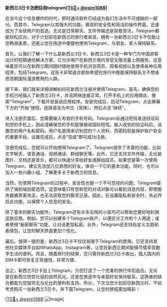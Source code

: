 **新西兰3日卡怎麽註冊telegram[[TG💪+ @esim1088](https://t.me/s/esim1088)]**

在当今这个信息爆炸的时代，即时通讯软件已经成为我们生活中不可或缺的一部分。而其中，Telegram以其强大的功能、极高的安全性和简洁的操作界面，迅速成为了全球用户的首选。无论是日常聊天、文件传输还是获取资讯，Telegram都能轻松应对。对于计划前往新西兰的旅行者来说，拥有一张新西兰3日卡不仅能让您畅游美景，还能让您在旅途中便捷地使用Telegram，与朋友、家人保持联系。

首先，让我们了解一下什么是新西兰3日卡。新西兰3日卡是一种专门为中国游客设计的短期通信解决方案，它允许用户在新西兰境内享受无限流量上网服务。这意味着您可以在新西兰期间随时随地使用手机浏览网页、观看视频以及使用各种应用程序，包括Telegram。这张卡非常适合那些希望在旅行中既能保持联系又不想承担高额国际漫游费用的人群。

接下来，我们就来详细讲解如何在新西兰注册并使用Telegram。首先，确保您的手机已经插入了新西兰3日卡，并且网络连接正常。打开手机上的应用商店，搜索“Telegram”，下载并安装该应用程序。安装完成后，启动Telegram，点击屏幕下方的“开始”按钮，选择语言为中文（简体），然后点击“继续”。

进入注册页面后，您需要输入有效的手机号码。Telegram会通过短信发送验证码到您的手机上，因此请确保您的手机能够接收国际短信。输入收到的验证码后，设置您的用户名和密码。用户名是用来识别您的个人资料，而密码则是保护账户安全的重要手段。设置完成后，点击“完成”即可成功注册。

注册完成后，您就可以开始使用Telegram了。Telegram提供了丰富的功能，比如文字聊天、语音通话、视频通话、群组聊天等。此外，它还支持文件传输，无论是图片、文档还是音乐，都可以快速分享给好友或群组成员。如果您是第一次使用Telegram，建议先添加几位熟悉的好友，体验一下它的基本功能。同时，也可以加入一些兴趣小组，了解更多关于新西兰的信息。

当然，在使用Telegram的过程中，安全性也是一个不可忽视的问题。Telegram提供了端到端加密选项，这意味着只有您和您的对话对象可以看到消息内容，即使服务器被黑客攻击，也无法获取您的聊天记录。因此，在设置隐私和安全时，务必开启此功能，以保障个人信息的安全。

除了基本的聊天功能外，Telegram还有许多实用的小技巧可以帮助您更好地利用这款应用。例如，您可以创建多个Telegram账户，以便区分工作和个人用途；或者使用“秘密聊天”功能，让对话更加私密。此外，Telegram还支持自定义主题和表情包，让您的聊天界面更加个性化。

最后，值得一提的是，新西兰3日卡不仅仅局限于Telegram的使用。它还支持其他社交媒体平台如WhatsApp、Instagram等，让您在新西兰期间能够尽情享受数字生活的便利。而且，随着旅行的结束，您只需将新西兰3日卡取出，插入国内的SIM卡即可恢复正常通信，非常方便。

总之，新西兰3日卡加上Telegram，为您打造了一个完美的旅行伴侣组合。无论是在新西兰欣赏壮丽的自然风光，还是在旅途中与亲朋好友保持联系，这两者的结合都能为您提供无与伦比的便利和支持。所以，下次当您计划前往新西兰时，不妨考虑购买一张新西兰3日卡，并下载Telegram，让您的旅程更加精彩！

[[TG💪+ @esim1088](https://t.me/s/esim1088) ![Image](https://i.postimg.cc/4NQfJmqS/Snipaste-2025-05-13-00-14-12.png)]